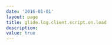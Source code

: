 ```yaml
---
date: '2016-01-01'
layout: page
title: glide.log.client.script.on.load
description:  
value: true
---
```

